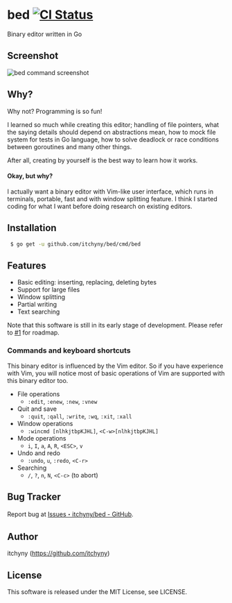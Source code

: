 # bed [![CI Status](https://github.com/itchyny/bed/workflows/CI/badge.svg)](https://github.com/itchyny/bed/actions)
Binary editor written in Go

## Screenshot
![bed command screenshot](https://user-images.githubusercontent.com/375258/38499347-2f71306c-3c42-11e8-926e-1782b0bc73f3.png)

## Why?
Why not? Programming is so fun!

I learned so much while creating this editor; handling of file pointers, what the saying details should depend on abstractions mean, how to mock file system for tests in Go language, how to solve deadlock or race conditions between goroutines and many other things.

After all, creating by yourself is the best way to learn how it works.

#### Okay, but why?
I actually want a binary editor with Vim-like user interface, which runs in terminals, portable, fast and with window splitting feature.
I think I started coding for what I want before doing research on existing editors.

## Installation
```sh
 $ go get -u github.com/itchyny/bed/cmd/bed
```

## Features
- Basic editing: inserting, replacing, deleting bytes
- Support for large files
- Window splitting
- Partial writing
- Text searching

Note that this software is still in its early stage of development.
Please refer to [#1](https://github.com/itchyny/bed/issues/1) for roadmap.

### Commands and keyboard shortcuts
This binary editor is influenced by the Vim editor.
So if you have experience with Vim, you will notice most of basic operations of Vim are supported with this binary editor too.

- File operations
  - `:edit`, `:enew`, `:new`, `:vnew`
- Quit and save
  - `:quit`, `:qall`, `:write`, `:wq`, `:xit`, `:xall`
- Window operations
  - `:wincmd [nlhkjtbpKJHL]`, `<C-w>[nlhkjtbpKJHL]`
- Mode operations
  - `i`, `I`, `a`, `A`, `R`, `<ESC>`, `v`
- Undo and redo
  - `:undo`, `u`, `:redo`, `<C-r>`
- Searching
  - `/`, `?`, `n`, `N`, `<C-c>` (to abort)

## Bug Tracker
Report bug at [Issues・itchyny/bed - GitHub](https://github.com/itchyny/bed/issues).

## Author
itchyny (https://github.com/itchyny)

## License
This software is released under the MIT License, see LICENSE.
